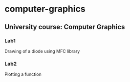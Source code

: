# computer-graphics

## University course: Computer Graphics

### Lab1

Drawing of a diode using MFC library

### Lab2

Plotting a function
